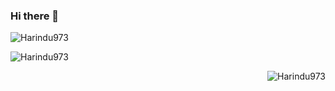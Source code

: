 ### Hi there 👋
<p align="left"> <img src="https://komarev.com/ghpvc/?username=Harindu973&color=brightgreen" alt="Harindu973" /> </p>


<p>&nbsp;<img align="left" src="https://github-readme-stats.vercel.app/api?username=Harindu973&show_icons=true"
        alt="Harindu973" /></p>
 
<p><img align="right" src="https://github-readme-stats.vercel.app/api/top-langs/?username=Harindu973&layout=compact"
        alt="Harindu973" /></p>
